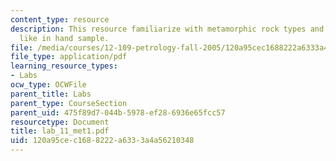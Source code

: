 ```yaml
---
content_type: resource
description: This resource familiarize with metamorphic rock types and what they look
  like in hand sample.
file: /media/courses/12-109-petrology-fall-2005/120a95cec1688222a6333a4a56210348_lab_11_met1.pdf
file_type: application/pdf
learning_resource_types:
- Labs
ocw_type: OCWFile
parent_title: Labs
parent_type: CourseSection
parent_uid: 475f89d7-044b-5978-ef28-6936e65fcc57
resourcetype: Document
title: lab_11_met1.pdf
uid: 120a95ce-c168-8222-a633-3a4a56210348
---
```

